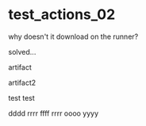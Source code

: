 # test_actions_02

why doesn't it download on the runner?

solved...

artifact

artifact2

test
test

dddd
rrrr
ffff
rrrr
oooo
yyyy

